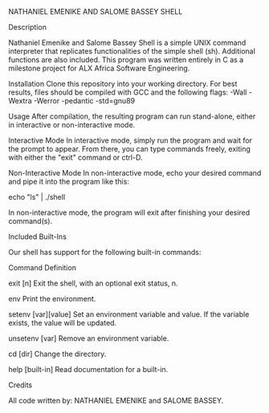 NATHANIEL EMENIKE  AND  SALOME BASSEY   SHELL


Description


Nathaniel Emenike  and Salome Bassey  Shell is a simple UNIX command interpreter that replicates functionalities  of the simple shell (sh). Additional functions are also included. This program was written entirely in C as a milestone project for ALX Africa Software Engineering.


Installation
Clone this repository into your working directory. For best results, files should be compiled with GCC and the following flags: -Wall -Wextra -Werror -pedantic -std=gnu89


Usage
After compilation, the resulting program can run stand-alone, either in interactive or non-interactive mode.


Interactive Mode
In interactive mode, simply run the program and wait for the prompt to appear. From there, you can type commands freely, exiting with either the "exit" command or ctrl-D.


Non-Interactive Mode
In non-interactive mode, echo your desired command and pipe it into the program like this:

echo "ls" | ./shell


In non-interactive mode, the program will exit after finishing your desired command(s).

Included Built-Ins

Our shell has support for the following built-in commands:

Command         	Definition

exit [n]	       Exit the shell, with an optional exit status, n.

env              	Print the environment.

setenv [var][value]	Set an environment variable and value. If the variable exists, the value will be updated.

unsetenv [var]	        Remove an environment variable.

cd [dir]	        Change the directory.

help [built-in]	        Read documentation for a built-in.



Credits

All code written by:  NATHANIEL EMENIKE  and SALOME BASSEY.

